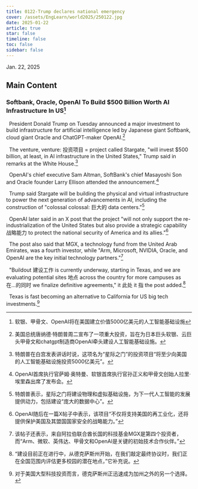 ```yaml
---
title: 0122-Trump declares national emergency
cover: /assets/EngLearn/world2025/250122.jpg
date: 2025-01-22
article: true
star: false
timeline: false
toc: false
sidebar: false
---
```

Jan. 22, 2025
<!-- more -->

## Main Content

### Softbank, Oracle, OpenAI To Build $500 Billion Worth AI Infrastructure In US[^t1]

&nbsp; President Donald Trump on Tuesday announced a major investment to build infrastructure for artificial intelligence led by Japanese giant Softbank, cloud giant Oracle and ChatGPT-maker OpenAI.[^s1]


&nbsp; The 
<span class="hover-note">
venture,
<span class="hover-content">
venture: 投资项目 = project
</span></span>
called Stargate, "will invest $500 billion, at least, in AI infrastructure in the United States," Trump said in remarks at the White House.[^s2]


&nbsp; OpenAI's chief executive Sam Altman, SoftBank's chief Masayoshi Son and Oracle founder Larry Ellison attended the announcement.[^s3]


&nbsp; Trump said Stargate will be building the physical and virtual infrastructure to power the next generation of advancements in AI, including the construction of 
<span class="hover-note">
"colossal
<span class="hover-content">
colossal: 巨大的
</span></span>
 data centers."[^s4]


&nbsp; OpenAI later said in an X post that the project "will not only support the re-industrialization of the United States but also provide a 
<span class="hover-note">
strategic capability
<span class="hover-content">
战略能力
</span></span>
to protect the national security of America and its allies."[^s5]


&nbsp; The post also said that MGX, a technology fund from the United Arab Emirates, was a fourth investor, while "Arm, Microsoft, NVIDIA, Oracle, and OpenAI are the key initial technology partners."[^s6]


&nbsp; <span class="space"> </span>
<span class="hover-note">
"Buildout
<span class="hover-content">
建设工作
</span></span>
 is currently underway, starting in Texas, and we are evaluating potential 
<span class="hover-note">
sites
<span class="hover-content">
地点
</span></span>
 across the country for more campuses 
<span class="hover-note">
as
<span class="hover-content">
在...的同时
</span></span>
 we finalize definitive agreements," 
<span class="hover-note">
it
<span class="hover-content">
此处 it 指 the post 
</span></span>
 added.[^s7]

&nbsp; Texas is fast becoming an alternative to California for US big tech investments.[^s8]


[^t1]: 软银、甲骨文、OpenAI将在美国建立价值5000亿美元的人工智能基础设施

[^s1]: 美国总统唐纳德·特朗普周二宣布了一项重大投资，旨在为日本巨头软银、云巨头甲骨文和chatgpt制造商OpenAI牵头建设人工智能基础设施。

[^s2]: 特朗普在白宫发表讲话时说，这项名为“星际之门”的投资项目“将至少向美国的人工智能基础设施投资5000亿美元”。

[^s3]: OpenAI首席执行官萨姆·奥特曼、软银首席执行官孙正义和甲骨文创始人拉里·埃里森出席了发布会。

[^s4]: 特朗普表示，星际之门将建设物理和虚拟基础设施，为下一代人工智能的发展提供动力，包括建设“庞大的数据中心”。

[^s5]: OpenAI随后在一篇X帖子中表示，该项目“不仅将支持美国的再工业化，还将提供保护美国及其盟国国家安全的战略能力。”

[^s6]: 该帖子还表示，来自阿拉伯联合酋长国的科技基金MGX是第四个投资者，而“Arm、微软、英伟达、甲骨文和OpenAI是关键的初始技术合作伙伴。”

[^s7]: “建设目前正在进行中，从德克萨斯州开始，在我们敲定最终协议时，我们正在全国范围内评估更多校园的潜在地点，”它补充说。

[^s8]: 对于美国大型科技投资而言，德克萨斯州正迅速成为加州之外的另一个选择。
